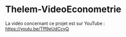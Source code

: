 # Thelem-VideoEconometrie

La vidéo concernant ce projet est sur YouTube : https://youtu.be/Tff9eUdCcyQ
